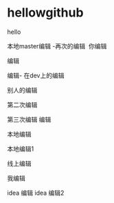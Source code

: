 # hellowgithub
hello

本地master编辑 -再次的编辑  你编辑

编辑

编辑- 
在dev上的编辑

别人的编辑

第二次编辑

第三次编辑
编辑

本地编辑

本地编辑1

线上编辑

我编辑

idea 编辑
idea 编辑2


